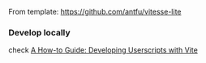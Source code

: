From template: https://github.com/antfu/vitesse-lite

### Develop locally
check [A How-to Guide: Developing Userscripts with Vite](https://unluckyninja.notion.site/A-How-to-Guide-Developing-Userscripts-with-Vite-4903bebaf11f4c209242f769f3609db0)